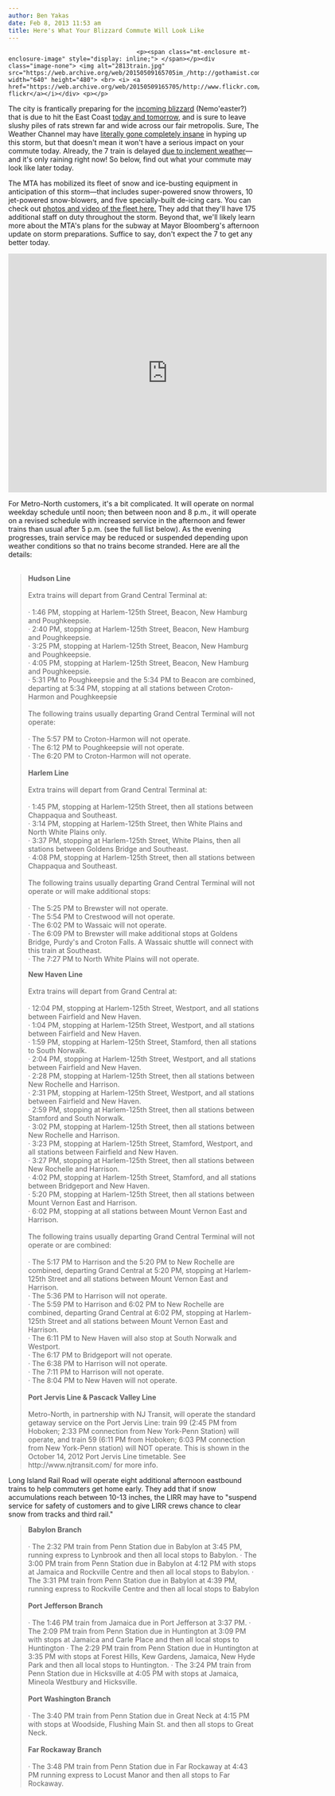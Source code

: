 ```yaml
---
author: Ben Yakas
date: Feb 8, 2013 11:53 am
title: Here's What Your Blizzard Commute Will Look Like
---
```


	
										<p><span class="mt-enclosure mt-enclosure-image" style="display: inline;"> </span></p><div class="image-none"> <img alt="2813train.jpg" src="https://web.archive.org/web/20150509165705im_/http://gothamist.com/attachments/byakas/2813train.jpg" width="640" height="480"> <br> <i> <a href="https://web.archive.org/web/20150509165705/http://www.flickr.com/photos/roblawol/5391483099/">roblawol&apos;s flickr</a></i></div> <p></p>

<p>The city is frantically preparing for the <a href="https://web.archive.org/web/20150509165705/http://gothamist.com/tags/blizzard">incoming blizzard</a> (Nemo&apos;easter?) that is due to hit the East Coast <a href="https://web.archive.org/web/20150509165705/http://gothamist.com/2013/02/07/what_time_is_it_going_to_start_snow.php">today and tomorrow</a>, and is sure to leave slushy piles of rats strewn far and wide across our fair metropolis. Sure, The Weather Channel may have <a href="https://web.archive.org/web/20150509165705/http://gawker.com/5982593/snow-panic-has-driven-weathercom-completely-insane">literally gone completely insane</a> in hyping up this storm, but that doesn&apos;t mean it won&apos;t have a serious impact on your commute today. Already, the 7 train is delayed <a href="https://web.archive.org/web/20150509165705/http://alert.mta.info/gss/2/2">due to inclement weather</a>&#x2014;and it&apos;s only raining right now! So below, find out what your commute may look like later today.</p>

<p>The MTA has mobilized its fleet of snow and ice-busting equipment in anticipation of this storm&#x2014;that includes super-powered snow throwers, 10 jet-powered snow-blowers, and five specially-built de-icing cars. You can check out <a href="https://web.archive.org/web/20150509165705/http://gothamist.com/2013/02/07/heres_how_the_mta_will_stare_this_b.php#photo-1">photos and video of the fleet here.</a> They add that they&apos;ll have 175 additional staff on duty throughout the storm. Beyond that, we&apos;ll likely learn more about the MTA&apos;s plans for the subway at Mayor Bloomberg&apos;s afternoon update on storm preparations. Suffice to say, don&apos;t expect the 7 to get any better today.</p>

<p><iframe width="640" height="480" src="https://web.archive.org/web/20150509165705if_/http://www.youtube.com/embed/dctBwgmB6o0" frameborder="0" allowfullscreen></iframe></p>

<p>For Metro-North customers, it&apos;s a bit complicated. It will operate on normal weekday schedule until noon; then between noon and 8 p.m., it will operate on a revised schedule with increased service in the afternoon and fewer trains than usual after 5 p.m. (see the full list below). As the evening progresses, train service may be reduced or suspended depending upon weather conditions so that no trains become stranded. Here are all the details:<br>
 <br>
</p><blockquote><strong>Hudson Line</strong><br>
 <br>
Extra trains will depart from Grand Central Terminal at:<br>
 <br>
&#xB7;         1:46 PM, stopping at Harlem-125th Street, Beacon, New Hamburg and Poughkeepsie.<br>
&#xB7;         2:40 PM, stopping at Harlem-125th Street, Beacon, New Hamburg and Poughkeepsie.<br>
&#xB7;         3:25 PM, stopping at Harlem-125th Street, Beacon, New Hamburg and Poughkeepsie.<br>
&#xB7;         4:05 PM, stopping at Harlem-125th Street, Beacon, New Hamburg and Poughkeepsie.<br>
&#xB7;         5:31 PM to Poughkeepsie and the 5:34 PM to Beacon are combined, departing at 5:34 PM, stopping at all stations between Croton-Harmon and Poughkeepsie<br>
 <br>
The following trains usually departing Grand Central Terminal will not operate:<br>
 <br>
&#xB7;         The 5:57 PM to Croton-Harmon will not operate.<br>
&#xB7;         The 6:12 PM to Poughkeepsie will not operate.<br>
&#xB7;         The 6:20 PM to Croton-Harmon will not operate.<br>
 <br>
<strong>Harlem Line</strong><br>
 <br>
Extra trains will depart from Grand Central Terminal at:<br>
 <br>
&#xB7;         1:45 PM, stopping at Harlem-125th Street, then all stations between Chappaqua and Southeast.<br>
&#xB7;         3:14 PM, stopping at Harlem-125th Street, then White Plains and North White Plains only.<br>
&#xB7;         3:37 PM, stopping at Harlem-125th Street, White Plains, then all stations between Goldens Bridge and Southeast.<br>
&#xB7;         4:08 PM, stopping at Harlem-125th Street, then all stations between Chappaqua and Southeast.<br>
 <br>
The following trains usually departing Grand Central Terminal will not operate or will make additional stops:<br>
 <br>
&#xB7;         The 5:25 PM to Brewster will not operate.<br>
&#xB7;         The 5:54 PM to Crestwood will not operate.<br>
&#xB7;         The 6:02 PM to Wassaic will not operate.<br>
&#xB7;         The 6:09 PM to Brewster will make additional stops at Goldens Bridge, Purdy&apos;s and Croton Falls. A Wassaic shuttle will connect with this train at Southeast.<br>
&#xB7;         The 7:27 PM to North White Plains will not operate.<br>
 <p></p>

<p><strong>New Haven Line</strong><br>
 <br>
Extra trains will depart from Grand Central at:<br>
 <br>
&#xB7;         12:04 PM, stopping at Harlem-125th Street, Westport, and all stations between Fairfield and New Haven.<br>
&#xB7;         1:04 PM, stopping at Harlem-125th Street, Westport, and all stations between Fairfield and New Haven.<br>
&#xB7;         1:59 PM, stopping at Harlem-125th Street, Stamford, then all stations to South Norwalk.<br>
&#xB7;         2:04 PM, stopping at Harlem-125th Street, Westport, and all stations between Fairfield and New Haven.<br>
&#xB7;         2:28 PM, stopping at Harlem-125th Street, then all stations between New Rochelle and Harrison.<br>
&#xB7;         2:31 PM, stopping at Harlem-125th Street, Westport, and all stations between Fairfield and New Haven.<br>
&#xB7;         2:59 PM, stopping at Harlem-125th Street, then all stations between Stamford and South Norwalk.<br>
&#xB7;         3:02 PM, stopping at Harlem-125th Street, then all stations between New Rochelle and Harrison.<br>
&#xB7;         3:23 PM, stopping at Harlem-125th Street, Stamford, Westport, and all stations between Fairfield and New Haven.<br>
&#xB7;         3:27 PM, stopping at Harlem-125th Street, then all stations between New Rochelle and Harrison.<br>
&#xB7;         4:02 PM, stopping at Harlem-125th Street, Stamford, and all stations between Bridgeport and New Haven.<br>
&#xB7;         5:20 PM, stopping at Harlem-125th Street, then all stations between Mount Vernon East and Harrison.<br>
&#xB7;         6:02 PM, stopping at all stations between Mount Vernon East and Harrison.<br>
 <br>
The following trains usually departing Grand Central Terminal will not operate or are combined:<br>
 <br>
&#xB7;         The 5:17 PM to Harrison and the 5:20 PM to New Rochelle are combined, departing Grand Central at 5:20 PM, stopping at Harlem-125th Street and all stations between Mount Vernon East and Harrison.<br>
&#xB7;         The 5:36 PM to Harrison will not operate.<br>
&#xB7;         The 5:59 PM to Harrison and 6:02 PM to New Rochelle are combined, departing Grand Central at 6:02 PM, stopping at Harlem-125th Street and all stations between Mount Vernon East and Harrison.<br>
&#xB7;         The 6:11 PM to New Haven will also stop at South Norwalk and Westport.<br>
&#xB7;         The 6:17 PM to Bridgeport will not operate.<br>
&#xB7;         The 6:38 PM to Harrison will not operate.<br>
&#xB7;         The 7:11 PM to Harrison will not operate.<br>
&#xB7;         The 8:04 PM to New Haven will not operate.<br>
 <br>
<strong>Port Jervis Line &amp; Pascack Valley Line</strong><br>
 <br>
Metro-North, in partnership with NJ Transit, will operate the standard getaway service on the Port Jervis Line: train 99 (2:45 PM from Hoboken; 2:33 PM connection from New York-Penn Station) will operate, and train 59 (6:11 PM from Hoboken; 6:03 PM connection from New York-Penn station) will NOT operate. This is shown in the October 14, 2012 Port Jervis Line timetable. See http://www.njtransit.com/ for more info.</p></blockquote><p></p>

<p>Long Island Rail Road will operate eight additional afternoon eastbound trains to help commuters get home early. They add that if snow accumulations reach between 10-13 inches, the LIRR may have to &quot;suspend service for safety of customers and to give LIRR crews chance to clear snow from tracks and third rail.&quot; </p>

<blockquote><strong>Babylon Branch</strong>
<br><br> 
&#xB7;         The 2:32 PM train from Penn Station due in Babylon at 3:45 PM, running express to Lynbrook and then all local stops to Babylon.
&#xB7;         The 3:00 PM train from Penn Station due in Babylon at 4:12 PM with stops at Jamaica and Rockville Centre and then all local stops to Babylon.
&#xB7;         The 3:31 PM train from Penn Station due in Babylon at 4:39 PM, running express to Rockville Centre and then all local stops to Babylon
 <br><br> 
<strong>Port Jefferson Branch</strong>
 <br><br> 
&#xB7;         The 1:46 PM train from Jamaica due in Port Jefferson at 3:37 PM.
&#xB7;         The 2:09 PM train from Penn Station due in Huntington at 3:09 PM with stops at Jamaica and Carle Place and then all local stops to Huntington
&#xB7;         The 2:29 PM train from Penn Station due in Huntington at 3:35 PM with stops at Forest Hills, Kew Gardens, Jamaica, New Hyde Park and then all local stops to Huntington.
&#xB7;         The 3:24 PM train from Penn Station due in Hicksville at 4:05 PM with stops at Jamaica, Mineola Westbury and Hicksville.
 <br><br> 
<strong>Port Washington Branch</strong>
 <br><br> 
&#xB7;        The 3:40 PM train from Penn Station due in Great Neck at 4:15 PM with stops at Woodside, Flushing Main St. and then all stops to Great Neck.
 <br><br> 
<strong>Far Rockaway Branch</strong>
 <br><br> 
&#xB7;        The 3:48 PM train from Penn Station due in Far Rockaway at 4:43 PM running express to Locust Manor and then all stops to Far Rockaway.</blockquote>					
										
									
				